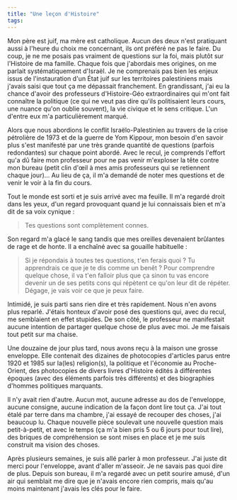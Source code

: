 ```yaml
---
title: "Une leçon d'Histoire"
tags:
---
```


Mon père est juif, ma mère est catholique. Aucun des deux n'est pratiquant aussi
à l'heure du choix me concernant, ils ont préféré ne pas le faire. Du coup, je
ne me posais pas vraiment de questions sur la foi, mais plutôt sur l'Histoire de
ma famille. Chaque fois que j'abordais mes origines, on me parlait
systématiquement d'Israël. Je ne comprenais pas bien les enjeux issus de
l'instauration d'un État juif sur les territoires palestiniens mais j'avais
saisi que tout ça me dépassait franchement. En grandissant, j'ai eu la chance
d'avoir des professeurs d'Histoire-Géo extraordinaires qui m'ont fait connaître
la politique (ce qui ne veut pas dire qu'ils politisaient leurs cours, une
nuance qu'on oublie souvent), la vie civique et le sens critique. L'un d'entre
eux m'a particulièrement marqué.

Alors que nous abordions le conflit Israëlo-Palestinien au travers de la crise
pétrolière de 1973 et de la guerre de Yom Kippour, mon besoin d'en savoir plus
s'est manifesté par une très grande quantité de questions (parfois redondantes)
sur chaque point abordé. Avec le recul, je comprends l'effort qu'a dû faire mon
professeur pour ne pas venir m'exploser la tête contre mon bureau (petit clin
d'œil à mes amis professeurs qui se retiennent chaque jour)… Au lieu de ça, il
m'a demandé de noter mes questions et de venir le voir à la fin du cours.

Tout le monde est sorti et je suis arrivé avec ma feuille. Il m'a regardé droit
dans les yeux, d'un regard provoquant quand je lui connaissais bien et m'a dit
de sa voix cynique :

> Tes questions sont complètement connes.

Son regard m'a glacé le sang tandis que mes oreilles devenaient brûlantes de
rage et de honte. Il a enchaîné avec sa gouaille habituelle :

> Si je répondais à toutes tes questions, t'en ferais quoi ? Tu apprendrais ce
> que je te dis comme un benêt ? Pour comprendre quelque chose, il va t'en
> falloir plus que ça sinon tu vas encore devenir un de ses petits cons qui
> répètent ce qu'on leur dit de répéter. Dégage, je vais voir ce que je peux
> faire.

Intimidé, je suis parti sans rien dire et très rapidement. Nous n'en avons plus
reparlé. J'étais honteux d'avoir posé des questions qui, avec du recul, me
semblaient en effet stupides. De son côté, le professeur ne manifestait aucune
intention de partager quelque chose de plus avec moi. Je me faisais tout petit
sur ma chaise.

Une douzaine de jour plus tard, nous avons reçu à la maison une grosse
enveloppe. Elle contenait des dizaines de photocopies d'articles parus entre
1920 et 1985 sur la(les) religion(s), la politique et l'économie au
Proche-Orient, des photocopies de divers livres d'Histoire édités à différentes
époques (avec des éléments parfois très différents) et des biographies d'hommes
politiques marquants.

Il n'y avait rien d'autre. Aucun mot, aucune adresse au dos de l'enveloppe,
aucune consigne, aucune indication de la façon dont lire tout ça. J'ai tout
étalé par terre dans ma chambre, j'ai essayé de recouper des choses, j'ai
beaucoup lu. Chaque nouvelle pièce soulevait une nouvelle question mais
petit-à-petit, et avec le temps (ça m'a bien pris 5 ou 6 jours pour tout lire),
des briques de compréhension se sont mises en place et je me suis construit ma
vision des choses.

Après plusieurs semaines, je suis allé parler à mon professeur. J'ai juste dit
merci pour l'enveloppe, avant d'aller m'asseoir. Je ne savais pas quoi dire de
plus. Depuis son bureau, il m'a regardé avec un petit sourire amusé, d'un air
qui semblait me dire que je n'avais encore rien compris, mais qu'au moins
maintenant j'avais les clés pour le faire.
